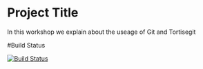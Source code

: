 # Project Title

In this workshop we explain about the useage of Git and Tortisegit


#Build Status

[![Build Status](https://travis-ci.org/{ORG-or-USERNAME}/{REPO-NAME}.png?branch=master)](https://travis-ci.org/{ORG-or-USERNAME}/{REPO-NAME})



